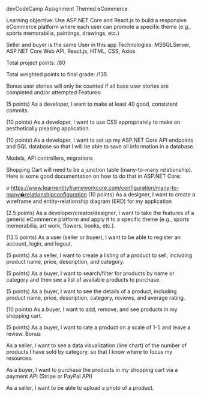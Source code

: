 devCodeCamp Assignment Themed eCommerce

Learning objective: Use ASP.NET Core and React.js to build a responsive eCommerce platform where each user can promote a specific theme (e.g., sports memorabilia, paintings, drawings, etc.)

Seller and buyer is the same User in this app
Technologies: MSSQLServer, ASP.NET Core Web API, React.js, HTML, CSS, Axios

Total project points: /80

Total weighted points to final grade: /135

Bonus user stories will only be counted if all base user stories are completed and/or attempted Features:

(5 points) As a developer, I want to make at least 40 good, consistent commits.

(10 points) As a developer, I want to use CSS appropriately to make an aesthetically pleasing application.

(10 points) As a developer, I want to set up my ASP.NET Core API endpoints and SQL database so that I will be able to save all information in a database.

Models, API controllers, migrations

Shopping Cart will need to be a junction table (many-to-many relationship). Here is some good documentation on how to do that in ASP.NET Core:

o https://www.learnentityframeworkcore.com/configuration/many-to-many�relationshipconfiguration (10 points) As a designer, I want to create a wireframe and entity-relationship diagram (ERD) for my application

(2.5 points) As a developer/creator/designer, I want to take the features of a generic eCommerce platform and apply it to a specific theme (e.g., sports memorabilia, art work, flowers, books, etc.).

(12.5 points) As a user (seller or buyer), I want to be able to register an account, login, and logout.

(5 points) As a seller, I want to create a listing of a product to sell, including product name, price, description, and category.

(5 points) As a buyer, I want to search/filter for products by name or category and then see a list of available products to purchase.

(5 points) As a buyer, I want to see the details of a product, including product name, price, description, category, reviews, and average rating.

(10 points) As a buyer, I want to add, remove, and see products in my shopping cart.

(5 points) As a buyer, I want to rate a product on a scale of 1-5 and leave a review. Bonus

As a seller, I want to see a data visualization (line chart) of the number of products I have sold by category, so that I know where to focus my resources.

As a buyer, I want to purchase the products in my shopping cart via a payment API (Stripe or PayPal API)

As a seller, I want to be able to upload a photo of a product.
